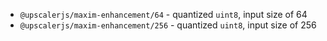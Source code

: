 - `@upscalerjs/maxim-enhancement/64` - quantized `uint8`, input size of 64
- `@upscalerjs/maxim-enhancement/256` - quantized `uint8`, input size of 256
